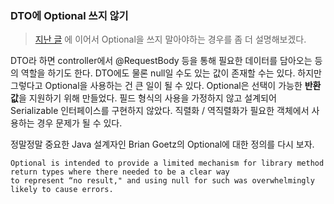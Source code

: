 ### DTO에 Optional 쓰지 않기

> [지난 글](./Dont_use_Optionfal.md) 에 이어서 Optional을 쓰지 말아야하는 경우를 좀 더 설명해보겠다.

DTO라 하면 controller에서 @RequestBody 등을 통해 필요한 데이터를 담아오는 등의 역할을 하기도 한다. 
DTO에도 물론 null일 수도 있는 값이 존재할 수는 있다. 
하지만 그렇다고 Optional을 사용하는 건 큰 일이 될 수 있다. 
Optional은 선택이 가능한 **반환값**을 지원하기 위해 만들었다. 
필드 형식의 사용을 가정하지 않고 설계되어 Serializable 인터페이스를 구현하지 않았다. 
직렬화 / 역직렬화가 필요한 객체에서 사용하는 경우 문제가 될 수 있다.

정말정말 중요한 Java 설계자인 Brian Goetz의 Optional에 대한 정의를 다시 보자.

```
Optional is intended to provide a limited mechanism for library method return types where there needed to be a clear way
to represent “no result," and using null for such was overwhelmingly likely to cause errors.
```